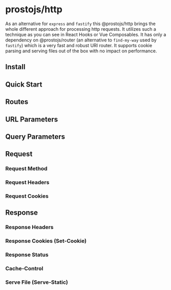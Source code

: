 # prostojs/http

As an alternative for `express` and `fastify` this @prostojs/http brings the whole different approach for processing http requests.
It utilizes such a technique as you can see in React Hooks or Vue Composables. It has only a dependency on @prostojs/router (an alternative to `find-my-way` used by `fastify`) which is a very fast and robust URI router. It supports cookie parsing and serving files out of the box with no impact on performance.

## Install



## Quick Start



## Routes



## URL Parameters

## Query Parameters

## Request

### Request Method

### Request Headers

### Request Cookies

## Response

### Response Headers

### Response Cookies (Set-Cookie)

### Response Status

### Cache-Control

### Serve File (Serve-Static)
